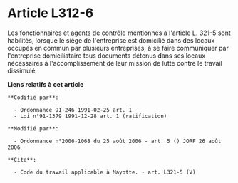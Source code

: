 # Article L312-6

Les fonctionnaires et agents de contrôle mentionnés à l'article L. 321-5 sont habilités, lorsque le siège de l'entreprise est
domicilié dans des locaux occupés en commun par plusieurs entreprises, à se faire communiquer par l'entreprise domiciliataire
tous documents détenus dans ses locaux nécessaires à l'accomplissement de leur mission de lutte contre le travail dissimulé.

**Liens relatifs à cet article**

	**Codifié par**:

	  - Ordonnance 91-246 1991-02-25 art. 1
	  - Loi n°91-1379 1991-12-28 art. 1 (ratification)

	**Modifié par**:

	  - Ordonnance n°2006-1068 du 25 août 2006 - art. 5 () JORF 26 août 2006

	**Cite**:

	  - Code du travail applicable à Mayotte. - art. L321-5 (V)
